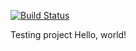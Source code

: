 [![Build Status](https://travis-ci.org/wideday/wg.svg?branch=master)](https://travis-ci.org/wideday/wg)

Testing project Hello, world!
